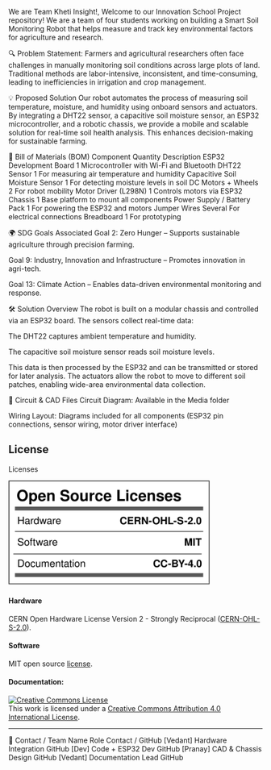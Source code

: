 We are Team Kheti Insight!, 
Welcome to our Innovation School Project repository! We are a team of four students working on building a Smart Soil Monitoring Robot that helps measure and track key environmental factors for agriculture and research.

🔍 Problem Statement: 
Farmers and agricultural researchers often face challenges in manually monitoring soil conditions across large plots of land. Traditional methods are labor-intensive, inconsistent, and time-consuming, leading to inefficiencies in irrigation and crop management.

💡 Proposed Solution
Our robot automates the process of measuring soil temperature, moisture, and humidity using onboard sensors and actuators. By integrating a DHT22 sensor, a capacitive soil moisture sensor, an ESP32 microcontroller, and a robotic chassis, we provide a mobile and scalable solution for real-time soil health analysis. This enhances decision-making for sustainable farming.

🔩 Bill of Materials (BOM)
Component	Quantity	Description
ESP32 Development Board	1	Microcontroller with Wi-Fi and Bluetooth
DHT22 Sensor	1	For measuring air temperature and humidity
Capacitive Soil Moisture Sensor	1	For detecting moisture levels in soil
DC Motors + Wheels	2	For robot mobility
Motor Driver (L298N)	1	Controls motors via ESP32
Chassis	1	Base platform to mount all components
Power Supply / Battery Pack	1	For powering the ESP32 and motors
Jumper Wires	Several	For electrical connections
Breadboard	1	For prototyping

🌍 SDG Goals Associated
Goal 2: Zero Hunger – Supports sustainable agriculture through precision farming.

Goal 9: Industry, Innovation and Infrastructure – Promotes innovation in agri-tech.

Goal 13: Climate Action – Enables data-driven environmental monitoring and response.

🛠 Solution Overview
The robot is built on a modular chassis and controlled via an ESP32 board. The sensors collect real-time data:

The DHT22 captures ambient temperature and humidity.

The capacitive soil moisture sensor reads soil moisture levels.

This data is then processed by the ESP32 and can be transmitted or stored for later analysis. The actuators allow the robot to move to different soil patches, enabling wide-area environmental data collection.

🔌 Circuit & CAD Files
Circuit Diagram: Available in the Media folder

Wiring Layout: Diagrams included for all components (ESP32 pin connections, sensor wiring, motor driver interface)


## License

Licenses

<a href="LICENSE.md"><img src="Media\Images\Licenses_facts.svg" width="400" alt="Open Source Licenses Facts"/></a>

#### Hardware
CERN Open Hardware License Version 2 - Strongly Reciprocal ([CERN-OHL-S-2.0](https://spdx.org/licenses/CERN-OHL-S-2.0.html)).

#### Software
MIT open source [license](http://opensource.org/licenses/MIT).

#### Documentation:
<a rel="license" href="http://creativecommons.org/licenses/by/4.0/"><img alt="Creative Commons License" style="border-width:0" src="https://i.creativecommons.org/l/by/4.0/88x31.png" /></a><br />This work is licensed under a <a rel="license" href="http://creativecommons.org/licenses/by/4.0/">Creative Commons Attribution 4.0 International License</a>.

---

👥 Contact / Team
Name	Role	Contact / GitHub
[Vedant]	Hardware Integration	GitHub
[Dev]	Code + ESP32 Dev	GitHub
[Pranay]	CAD & Chassis Design	GitHub
[Vedant]	Documentation Lead	GitHub
